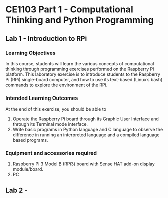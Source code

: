 # CE1103 Part 1 - Computational Thinking and Python Programming

## Lab 1 - Introduction to RPi

### Learning Objectives
In this course, students will learn the various concepts of computational thinking
through programming exercises performed on the Raspberry Pi platform. This
laboratory exercise is to introduce students to the Raspberry Pi (RPi) single-board
computer, and how to use its text-based (Linux’s bash) commands to explore the
environment of the RPi.

### Intended Learning Outcomes
At the end of this exercise, you should be able to
1. Operate the Raspberry Pi board through its Graphic User Interface and through its
Terminal mode interface.
2. Write basic programs in Python language and C language to observe the difference
in running an interpreted language and a compiled language based programs.

### Equipment and accessories required
1. Raspberry Pi 3 Model B (RPi3) board with Sense HAT add-on display
module/board.
2. PC


## Lab 2 - 